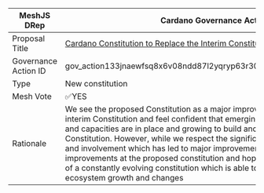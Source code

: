 |MeshJS DRep|Cardano Governance Actions|
|----------------|---------------------------|
|Proposal Title|[Cardano Constitution to Replace the Interim Constitution](https://adastat.net/governances/8c653ee5c9800e6d31e79b5a7f7d4400c81d44717ad4db633dc18d4c07e4a4fd00)|
|Governance Action ID|gov_action133jnaewfsq8x6v08ndd87l2yqryp63r30t2dkceacxx5cply5n7sqzlcyqf|
|Type|New constitution|
|Mesh Vote|✅YES|
|Rationale|We see the proposed Constitution as a major improvement to the currently active interim Constitution and feel confident that emerging governance infrastructure and capacities are in place and growing to build and act upon the new Constitution. However, while we respect the significant community engagement and involvement which has led to major improvements, we still see room for improvements at the proposed constitution and hope that further evolutions lead of a constantly evolving constitution which is able to reflect and support rapid ecosystem growth and changes |
